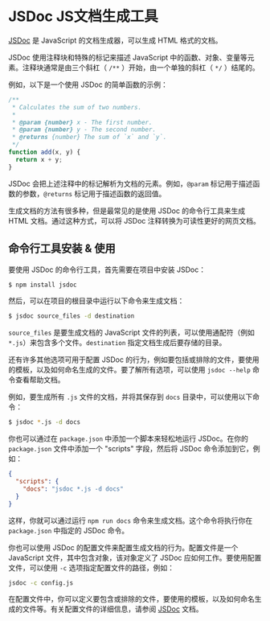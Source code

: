 # JSDoc JS文档生成工具

[JSDoc](https://jsdoc.app/about-getting-started.html) 是 JavaScript 的文档生成器，可以生成 HTML 格式的文档。

JSDoc 使用注释块和特殊的标记来描述 JavaScript 中的函数、对象、变量等元素。注释块通常是由三个斜杠（ `/**` ）开始，由一个单独的斜杠（ `*/` ）结尾的。

例如，以下是一个使用 JSDoc 的简单函数的示例：

```js
/**
 * Calculates the sum of two numbers.
 *
 * @param {number} x - The first number.
 * @param {number} y - The second number.
 * @returns {number} The sum of `x` and `y`.
 */
function add(x, y) {
  return x + y;
}
```

JSDoc 会把上述注释中的标记解析为文档的元素。例如，`@param` 标记用于描述函数的参数，`@returns` 标记用于描述函数的返回值。

生成文档的方法有很多种，但是最常见的是使用 JSDoc 的命令行工具来生成 HTML 文档。通过这种方式，可以将 JSDoc 注释转换为可读性更好的网页文档。

## 命令行工具安装 & 使用

要使用 JSDoc 的命令行工具，首先需要在项目中安装 JSDoc：

```sh
$ npm install jsdoc
```

然后，可以在项目的根目录中运行以下命令来生成文档：

```sh
$ jsdoc source_files -d destination
```

`source_files` 是要生成文档的 JavaScript 文件的列表，可以使用通配符（例如 `*.js`）来包含多个文件。`destination` 指定文档生成后要存储的目录。

还有许多其他选项可用于配置 JSDoc 的行为，例如要包括或排除的文件，要使用的模板，以及如何命名生成的文件。要了解所有选项，可以使用 `jsdoc --help` 命令查看帮助文档。

例如，要生成所有 `.js` 文件的文档，并将其保存到 `docs` 目录中，可以使用以下命令：

```sh
$ jsdoc *.js -d docs
```

你也可以通过在 `package.json` 中添加一个脚本来轻松地运行 JSDoc。在你的 `package.json` 文件中添加一个 "scripts" 字段，然后将 JSDoc 命令添加到它，例如：

```json
{
  "scripts": {
    "docs": "jsdoc *.js -d docs"
  }
}
```

这样，你就可以通过运行 `npm run docs` 命令来生成文档。这个命令将执行你在 `package.json` 中指定的 JSDoc 命令。

你也可以使用 JSDoc 的配置文件来配置生成文档的行为。配置文件是一个 JavaScript 文件，其中包含对象，该对象定义了 JSDoc 应如何工作。要使用配置文件，可以使用 `-c` 选项指定配置文件的路径，例如：

```sh
jsdoc -c config.js
```

在配置文件中，你可以定义要包含或排除的文件，要使用的模板，以及如何命名生成的文件等。有关配置文件的详细信息，请参阅 [JSDoc](https://jsdoc.app/about-getting-started.html) 文档。
